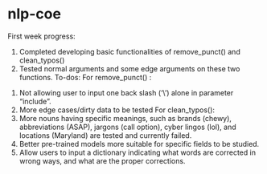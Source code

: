 # nlp-coe

First week progress:
1.	Completed developing basic functionalities of remove_punct() and clean_typos()
2.	Tested normal arguments and some edge arguments on these two functions.
To-dos:
For remove_punct() : 
1)	Not allowing user to input one back slash (‘\’) alone in parameter “include”. 
2)	More edge cases/dirty data to be tested
For clean_typos():       
1)	More nouns having specific meanings, such as brands (chewy), abbreviations (ASAP), jargons (call option), cyber lingos (lol), and locations (Maryland) are tested and currently failed.
2)	Better pre-trained models more suitable for specific fields to be studied.
3)	Allow users to input a dictionary indicating what words are corrected in wrong ways, and what are the proper corrections. 
